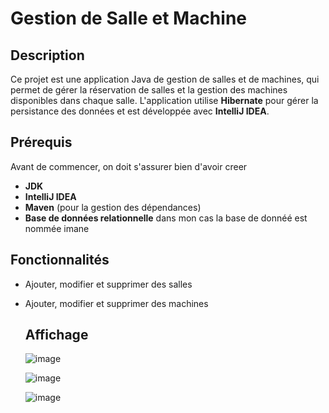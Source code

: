 # Gestion de Salle et Machine

## Description

Ce projet est une application Java de gestion de salles et de machines, 
qui permet de gérer la réservation de salles et la gestion des machines disponibles dans chaque salle. 
L'application utilise **Hibernate** pour gérer la persistance des données et est développée avec **IntelliJ IDEA**.

## Prérequis

Avant de commencer, on doit s'assurer bien d'avoir creer 

- **JDK** 
- **IntelliJ IDEA** 
- **Maven** (pour la gestion des dépendances)
- **Base de données relationnelle** dans mon cas la base de donnéé est nommée imane


## Fonctionnalités

- Ajouter, modifier et supprimer des salles
- Ajouter, modifier et supprimer des machines

  ## Affichage
  ![image](https://github.com/user-attachments/assets/bf3d1f23-9ea2-4f35-b750-705a011b7c4e)
  
  ![image](https://github.com/user-attachments/assets/b33910d6-c56d-4de4-ab25-a7cc056abcb5)
  
  ![image](https://github.com/user-attachments/assets/3522b3a8-d11d-42c3-9d59-8892cd7346bf)



